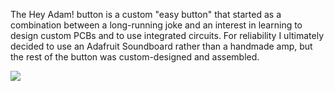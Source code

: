 The Hey Adam! button is a custom "easy button" that started as a combination between a long-running joke and an interest in learning to design custom PCBs and to use integrated circuits. For reliability I ultimately decided to use an Adafruit Soundboard rather than a handmade amp, but the rest of the button was custom-designed and assembled. 

<img src="images/btn_teardown.jpg?raw=true"/>

